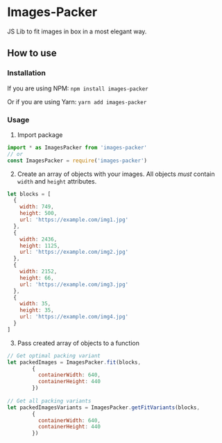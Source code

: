 # Images-Packer
JS Lib to fit images in box in a most elegant way.

## How to use
### Installation
If you are using NPM:
`npm install images-packer`

Or if you are using Yarn:
`yarn add images-packer`

### Usage
1. Import package
```javascript
import * as ImagesPacker from 'images-packer'
// or
const ImagesPacker = require('images-packer')
```
2. Create an array of objects with your images. All objects *must* contain `width` and `height` attributes.
```javascript
let blocks = [
  {
    width: 749,
    height: 500,
    url: 'https://example.com/img1.jpg'
  },
  {
    width: 2436,
    height: 1125,
    url: 'https://example.com/img2.jpg'
  },
  {
    width: 2152,
    height: 66,
    url: 'https://example.com/img3.jpg'
  },
  {
    width: 35,
    height: 35,
    url: 'https://example.com/img4.jpg'
  }
]
```
3. Pass created array of objects to a function
```javascript
// Get optimal packing variant
let packedImages = ImagesPacker.fit(blocks,
        {
          containerWidth: 640,
          containerHeight: 440
        })
        
// Get all packing variants
let packedImagesVariants = ImagesPacker.getFitVariants(blocks,
        {
          containerWidth: 640,
          containerHeight: 440
        })
```
